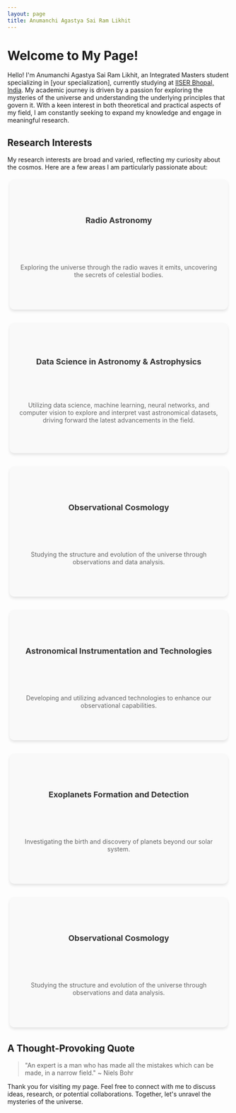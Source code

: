 ```yaml
---
layout: page
title: Anumanchi Agastya Sai Ram Likhit
---
```


<style>
.research-grid {
  display: flex;
  flex-wrap: wrap;
  justify-content: space-between; /* Adjusts spacing to maintain layout */
  gap: 20px; /* Adds space between the boxes */
}

.research-item {
  flex: 1 0 calc(25% - 20px); /* Flex grow, flex shrink, and basis */
  display: flex;
  flex-direction: column;
  justify-content: space-around; /* Distribute space around items */
  align-items: center; /* Center items vertically */
  text-align: center; /* Ensure text is centered */
  min-width: 240px; /* Fixed minimum width of the box */
  height: 250px; /* Adjusted height for uniformity */
  margin: 5px; /* Margin around the boxes */
  padding: 20px;
  border: 2px solid transparent;
  border-radius: 10px;
  background-color: #f9f9f9;
  box-shadow: 0 4px 6px rgba(0,0,0,0.1);
  transition: all 0.3s ease-in-out;
  position: relative; /* For pseudo-elements */
}

.research-item h4 {
  margin-bottom: 5px; /* Decreased spacing between title and description */
  font-size: 18px;
  color: #333;
}

.research-item p {
  font-size: 14px;
  color: #666;
}
/* Border Animation */
.research-item::before {
  content: "";
  position: absolute;
  top: 0;
  right: 0;
  bottom: 0;
  left: 0;
  border: 2px solid transparent;
  border-radius: 10px;
  transition: border-color 0s linear;
}

.research-item:hover::before {
  border-color: #967bb6; /* Darker shade of lavender */
  animation: slideBorder 4s linear infinite;
}

@keyframes slideBorder {
  0%, 100% {
    border-top-color: #967bb6; /* Darker shade of lavender */
    border-right-color: transparent;
    border-bottom-color: transparent;
    border-left-color: transparent;
  }
  25% {
    border-top-color: #967bb6;
    border-right-color: #967bb6;
    border-bottom-color: transparent;
    border-left-color: transparent;
  }
  50% {
    border-top-color: #967bb6;
    border-right-color: #967bb6;
    border-bottom-color: #967bb6;
    border-left-color: transparent;
  }
  75% {
    border-top-color: #967bb6;
    border-right-color: #967bb6;
    border-bottom-color: #967bb6;
    border-left-color: #967bb6;
  }
}
</style>

# Welcome to My Page!

Hello! I'm Anumanchi Agastya Sai Ram Likhit, an Integrated Masters student specializing in [your specialization], currently studying at [IISER Bhopal, India](https://www.iiserb.ac.in/). My academic journey is driven by a passion for exploring the mysteries of the universe and understanding the underlying principles that govern it. With a keen interest in both theoretical and practical aspects of my field, I am constantly seeking to expand my knowledge and engage in meaningful research.

## Research Interests

My research interests are broad and varied, reflecting my curiosity about the cosmos. Here are a few areas I am particularly passionate about:

<div class="research-grid">
  <div class="research-item">
    <h4>Radio Astronomy</h4>
    <p>Exploring the universe through the radio waves it emits, uncovering the secrets of celestial bodies.</p>
  </div>

  <div class="research-item">
    <h4>Data Science in Astronomy & Astrophysics</h4>
    <p>Utilizing data science, machine learning, neural networks, and computer vision to explore and interpret vast astronomical datasets, driving forward the latest advancements in the field.</p>
  </div>


  <div class="research-item">
    <h4>Observational Cosmology</h4>
    <p>Studying the structure and evolution of the universe through observations and data analysis.</p>
  </div>
  
  <div class="research-item">
    <h4>Astronomical Instrumentation and Technologies</h4>
    <p>Developing and utilizing advanced technologies to enhance our observational capabilities.</p>
  </div>

  <div class="research-item">
    <h4>Exoplanets Formation and Detection</h4>
    <p>Investigating the birth and discovery of planets beyond our solar system.</p>
  </div>
  <div class="research-item">
    <h4>Observational Cosmology</h4>
    <p>Studying the structure and evolution of the universe through observations and data analysis.</p>
  </div>
</div>

## A Thought-Provoking Quote

> "An expert is a man who has made all the mistakes which can be made, in a narrow field."
> ~ Niels Bohr


Thank you for visiting my page. Feel free to connect with me to discuss ideas, research, or potential collaborations. Together, let's unravel the mysteries of the universe.

